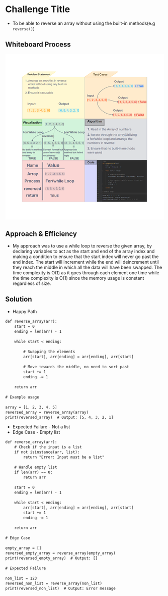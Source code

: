 # Challenge Title
<!-- Description of the challenge -->
- To be able to reverse an array without using the built-in methods(e.g `reverse()`)

## Whiteboard Process
<!-- Embedded whiteboard image -->
![WhiteBoard](./CodeChallenge01_Whiteboard.png)

## Approach & Efficiency
<!-- What approach did you take? Why? What is the Big O space/time for this approach? -->

- My approach was to use a while loop to reverse the given array, by declaring variables to act as the start and end of the array index and making a condition to ensure that the start index will never go past the end index. The start will increment while the end will deincrement until they reach the middle in which all the data will have been swapped. The time complexity is O(1) as it goes through each element one time while the time complexity is O(1) since the memory usage is constant regardless of size.

## Solution
<!-- Show how to run your code, and examples of it in action -->
- Happy Path
```
def reverse_array(arr):
    start = 0
    ending = len(arr) - 1

    while start < ending:

        # Swapping the elements
        arr[start], arr[ending] = arr[ending], arr[start]

        # Move towards the middle, no need to sort past
        start += 1
        ending -= 1

    return arr

# Example usage

array = [1, 2, 3, 4, 5]
reversed_array = reverse_array(array)
print(reversed_array)  # Output: [5, 4, 3, 2, 1]
```

- Expected Failure - Not a list
- Edge Case - Empty list

```
def reverse_array(arr):
    # Check if the input is a list
    if not isinstance(arr, list):
        return "Error: Input must be a list"

    # Handle empty list
    if len(arr) == 0:
        return arr

    start = 0
    ending = len(arr) - 1

    while start < ending:
        arr[start], arr[ending] = arr[ending], arr[start]
        start += 1
        ending -= 1

    return arr

# Edge Case

empty_array = []
reversed_empty_array = reverse_array(empty_array)
print(reversed_empty_array)  # Output: []

# Expected Failure

non_list = 123
reversed_non_list = reverse_array(non_list)
print(reversed_non_list)  # Output: Error message
```
